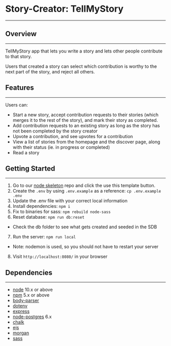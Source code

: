 # Story-Creator: TellMyStory
---
## Overview
---
TellMyStory app that lets you write a story and lets other people contribute to that story. 

Users that created a story can select which contribution is worthy to the next part of the story, and reject all others.
## Features
---
Users can:
- Start a new story, accept contribution requests to their stories (which merges it to the rest of the story), and mark their story as completed.
- Add contribution requests to an existing story as long as the story has not been completed by the story creator
- Upvote a contribution, and see upvotes for a contribution
- View a list of stories from the homepage and the discover page,  along with their status (ie. in progress or completed)
- Read a story
## Getting Started
---
1. Go to our [node skeleton](https://github.com/lighthouse-labs/node-skeleton) repo and click the use this template button.
1. Create the `.env` by using `.env.example` as a reference: `cp .env.example .env`
2. Update the .env file with your correct local information 
3. Install dependencies: `npm i`
4. Fix to binaries for sass: `npm rebuild node-sass`
5. Reset database: `npm run db:reset`
  - Check the db folder to see what gets created and seeded in the SDB
7. Run the server: `npm run local`
  - Note: nodemon is used, so you should not have to restart your server
8. Visit `http://localhost:8080/` in your browser

## Dependencies
---
- [node](https://nodejs.org/en/) 10.x or above
- [npm](https://www.npmjs.com/) 5.x or above
- [body-parser](https://www.npmjs.com/package/body-parser)
- [dotenv](https://www.npmjs.com/package/dotenv)
- [express](https://expressjs.com/)
- [node-postgres](https://www.npmjs.com/package/pg) 6.x
- [chalk](https://www.npmjs.com/package/chalk)
- [ejs](https://ejs.co/)
- [morgan](https://www.npmjs.com/package/morgan)
- [sass](https://sass-lang.com/)

